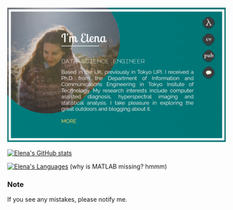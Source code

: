 [![FOXELAS](https://github.com/foxelas/foxelas.github.io/raw/master/images/preview.png)](https://foxelas.github.io/)

[![Elena's GitHub stats](https://github-readme-stats.vercel.app/api?username=foxelas&theme=synthwave&count_private=true&hide=issues,contribs&show_icons=true)](https://github.com/anuraghazra/github-readme-stats)

[![Elena's Languages](https://github-readme-stats.vercel.app/api/top-langs/?username=foxelas&size_weight=0.5&langs_count=8&layout=donut
)](https://github.com/anuraghazra/github-readme-stats)
(why is MATLAB missing? hmmm)

### Note 
If you see any mistakes, please notify me. 
